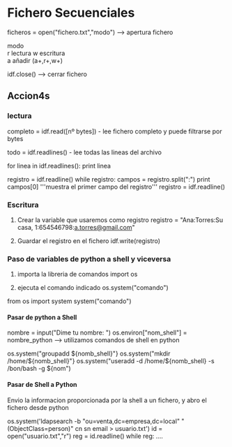 # Fichero Secuenciales

ficheros = open("fichero.txt","modo") --> apertura fichero

modo    
r   lectura
w   escritura  
a   añadir
(a+,r+,w+)

idf.close() --> cerrar fichero

## Accion4s
### lectura

completo = idf.read([nº bytes]) - lee fichero completo y puede filtrarse por bytes

todo =  idf.readlines() - lee todas las lineas del archivo

for linea in idf.readlines():
        print linea

registro = idf.readline()
while registro:
    campos = registro.split(":")
        print campos[0] '''muestra el primer campo del registro'''
        registro = idf.readline()

### Escritura

1. Crear la variable que usaremos como registro
    registro = "Ana:Torres:Su casa, 1:654546798:a.torres@gmail.com"

2. Guardar el registro en el fichero
    idf.write(registro)

### Paso de variables de python a shell y viceversa

 
1. importa la libreria de comandos
    import os
 
2. ejecuta el comando indicado
    os.system("comando")

from os import system
system("comando")

#### Pasar de python a Shell

nombre = input("Dime tu nombre: ")
os.environ["nom_shell"] = nombre_python --> utilizamos comandos de shell en python

os.system("groupadd ${nomb_shell}"}
os.system("mkdir /home/${nomb_shell}"}
os.system("useradd -d /home/${nomb_shell} -s /bon/bash -g ${nom")

#### Pasar de Shell a Python

Envio la informacion proporcionada por la shell a un fichero, y abro el fichero desde python


os.system('ldapsearch -b "ou=venta,dc=empresa,dc=local" 
"(ObjectClass=person)" cn sn email > usuario.txt')
id = open("usuario.txt","r")
reg = id.readline()
while reg:
....